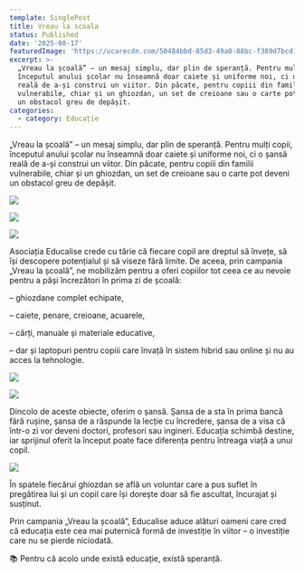 ```yaml
---
template: SinglePost
title: Vreau la scoala
status: Published
date: '2025-08-17'
featuredImage: 'https://ucarecdn.com/50484bbd-85d3-49a0-88bc-f389d7bcd1bd/'
excerpt: >-
  „Vreau la școală” – un mesaj simplu, dar plin de speranță. Pentru mulți copii,
  începutul anului școlar nu înseamnă doar caiete și uniforme noi, ci o șansă
  reală de a-și construi un viitor. Din păcate, pentru copiii din familii
  vulnerabile, chiar și un ghiozdan, un set de creioane sau o carte pot deveni
  un obstacol greu de depășit.
categories:
  - category: Educație
---
```

„Vreau la școală” – un mesaj simplu, dar plin de speranță. Pentru mulți copii, începutul anului școlar nu înseamnă doar caiete și uniforme noi, ci o șansă reală de a-și construi un viitor. Din păcate, pentru copiii din familii vulnerabile, chiar și un ghiozdan, un set de creioane sau o carte pot deveni un obstacol greu de depășit.

![](https://ucarecdn.com/38c31d39-16ca-49c7-8b60-b3807b07cf8a/)

![](https://ucarecdn.com/8645dbf7-b02d-4875-8837-a7b97b35be9b/)

![](https://ucarecdn.com/8eb1263f-89e3-41b3-837f-2f5f537451b4/)

Asociația Educalise crede cu tărie că fiecare copil are dreptul să învețe, să își descopere potențialul și să viseze fără limite. De aceea,  prin campania „Vreau la școală”, ne mobilizăm pentru a oferi copiilor tot ceea ce au nevoie pentru a păși încrezători în prima zi de școală:

– ghiozdane complet echipate,

– caiete, penare, creioane, acuarele,

– cărți, manuale și materiale educative,

– dar și laptopuri pentru copiii care învață în sistem hibrid sau online și nu au acces la tehnologie.

![](https://ucarecdn.com/eda371de-cd0e-4cdd-83b7-04df6c432b00/)

![](https://ucarecdn.com/8ce11137-3c3b-4926-a5b5-316a449e4444/)

Dincolo de aceste obiecte, oferim o șansă. Șansa de a sta în prima bancă fără rușine, șansa de a răspunde la lecție cu încredere, șansa de a visa că într-o zi vor deveni doctori, profesori sau ingineri. Educația schimbă destine, iar sprijinul oferit la început poate face diferența pentru întreaga viață a unui copil.

![](https://ucarecdn.com/5b2908c8-8ef4-4963-a80a-43e1a8158821/)

În spatele fiecărui ghiozdan se află un voluntar care a pus suflet în pregătirea lui și un copil care își dorește doar să fie ascultat, încurajat și susținut.

Prin campania „Vreau la școală”, Educalise aduce alături oameni care cred că educația este cea mai puternică formă de investiție în viitor – o investiție care nu se pierde niciodată.



📚 Pentru că acolo unde există educație, există speranță.
